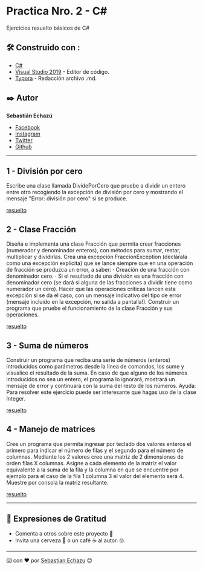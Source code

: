 # Practica Nro. 2 - C# 

Ejercicios resuelto básicos de C#

## 🛠️ Construido con :

* [C#](https://es.wikipedia.org/wiki/C_Sharp) 
* [Visual Studio 2019](https://visualstudio.microsoft.com/es/vs/) - Editor de código.
* [Typora](https://www.typora.io/) - Redacción archivo .md.

## ✒️ Autor

**Sebastián Echazú** 

* [Facebook](https://www.facebook.com/sebastian.echazu.1)
* [Instagram](https://www.instagram.com/seba_storm)
* [Twitter](https://twitter.com/seba_storm)
* [Github](https://github.com/SebastianEchazu)

------

## 1 - División por cero

Escribe una clase llamada DividePorCero que pruebe a dividir un entero entre otro recogiendo la excepción de división por cero y mostrando el mensaje "Error: división por cero" si se produce. 

[resuelto](https://github.com/Sebastian-Echazu-Csharp/Practica-2/tree/master/DividePorCero)

##  2 - Clase Fracción 

Diseña e implementa una clase Fracción que permita crear fracciones (numerador y denominador enteros), con métodos para sumar, restar, multiplicar y dividirlas. Crea una excepción FraccionException (declárala como una excepción explícita) que se lance siempre que en una operación de fracción se produzca un error, a saber: ·  Creación de una fracción con denominador cero. ·  Si el resultado de una división es una fracción con denominador cero (se dará si alguna de las fracciones a dividir tiene como numerador un cero). Hacer que las operaciones críticas lancen esta excepción si se da el caso, con un mensaje indicativo del tipo de error (mensaje incluido en la excepción, no salida a pantalla!). Construir un programa que pruebe el funcionamiento de la clase Fracción y sus operaciones. 

[resuelto](https://github.com/Sebastian-Echazu-Csharp/Practica-2/tree/master/Fraccion)

## 3 - Suma de números 

Construir un programa que reciba una serie de números (enteros) introducidos como parámetros desde la línea de comandos, los sume y visualice el resultado de la suma. En caso de que alguno de los números introducidos no sea un entero, el programa lo ignorará, mostrará un mensaje de error y continuará con la suma del resto de los números. Ayuda: Para resolver este ejercicio puede ser interesante que hagas uso de la clase Integer. 

[resuelto](https://github.com/Sebastian-Echazu-Csharp/Practica-2/tree/master/SumaEnteros)

## 4 - Manejo de matrices

Cree un programa que permita ingresar por teclado dos valores enteros el primero para indicar el número de filas y el segundo para el número de columnas. Mediante los 2 valores cree una matriz de 2 dimensiones de orden filas X columnas. Asigne a cada elemento de la matriz el valor equivalente a la suma de la fila y la columna en que se encuentre por ejemplo para el caso de la fila 1 columna 3 el valor del elemento será 4. Muestre por consola la matriz resultante. 

[resuelto](https://github.com/Sebastian-Echazu-Csharp/Practica-2/tree/master/Matriz)



------

## 🎁 Expresiones de Gratitud 

* Comenta a otros sobre este proyecto 📢
* Invita una cerveza 🍺 o un café ☕ al autor.  🤓. 

---

⌨️ con ❤️ por [Sebastian Echazu](https://github.com/SebastianEchazu) 😊



 

 